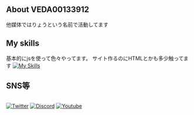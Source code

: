 ## About VEDA00133912
他媒体ではりょうという名前で活動してます

## My skills
基本的にjsを使って色々やってます。
サイト作るのにHTMLとかも多少触ってます
[![My Skills](https://skillicons.dev/icons?i=js,html,css,node.js)](https://skillicons.dev)

## SNS等
|   |  |
| ------------- | ------------- | 
[![Twitter](https://img.shields.io/badge/-twitter-black.svg?logo=x&style=for-the-badge)](https://twitter.com/ryo_001339) 
[![Discord](https://img.shields.io/badge/-discord-black.svg?logo=discord&style=for-the-badge)](https://discord.gg/ESRGwGQhxc) 
[![Youtube](https://img.shields.io/badge/-youtube-black.svg?logo=x&style=for-the-badge)](https://www.youtube.com/@00139-ryo) 
